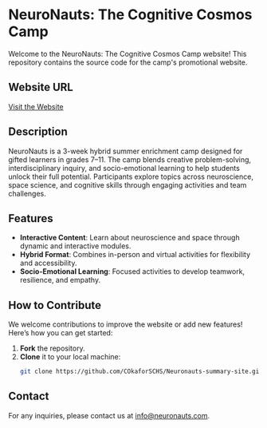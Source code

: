 # NeuroNauts: The Cognitive Cosmos Camp

Welcome to the NeuroNauts: The Cognitive Cosmos Camp website! This repository contains the source code for the camp's promotional website.

## Website URL
[Visit the Website](https://COkaforSCHS.github.io/neuronauts-camp)

## Description
NeuroNauts is a 3-week hybrid summer enrichment camp designed for gifted learners in grades 7–11. The camp blends creative problem-solving, interdisciplinary inquiry, and socio-emotional learning to help students unlock their full potential. Participants explore topics across neuroscience, space science, and cognitive skills through engaging activities and team challenges.

## Features
- **Interactive Content**: Learn about neuroscience and space through dynamic and interactive modules.
- **Hybrid Format**: Combines in-person and virtual activities for flexibility and accessibility.
- **Socio-Emotional Learning**: Focused activities to develop teamwork, resilience, and empathy.

## How to Contribute
We welcome contributions to improve the website or add new features! Here’s how you can get started:
1. **Fork** the repository.
2. **Clone** it to your local machine:
   ```bash
   git clone https://github.com/COkaforSCHS/Neuronauts-summary-site.git

## Contact
For any inquiries, please contact us at info@neuronauts.com.
